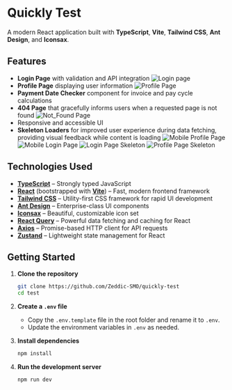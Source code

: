 # Quickly Test

A modern React application built with **TypeScript**, **Vite**, **Tailwind CSS**, **Ant Design**, and **Iconsax**.

## Features

- **Login Page** with validation and API integration
![Login page](image.png)
- **Profile Page** displaying user information
![Profile Page](image-2.png)
- **Payment Date Checker** component for invoice and pay cycle calculations
- **404 Page** that gracefully informs users when a requested page is not found
![Not_Found Page](image-1.png)
- Responsive and accessible UI
- **Skeleton Loaders** for improved user experience during data fetching, providing visual feedback while content is loading
![Mobile Profile Page](image-5.png)
![Mobile Login Page](image-6.png)
![Login Page Skeleton](image-3.png)
![Profile Page Skeleton](image-4.png)

## Technologies Used

- [**TypeScript**](https://www.typescriptlang.org/) – Strongly typed JavaScript
- [**React**](https://react.dev/) (bootstrapped with [**Vite**](https://vitejs.dev/)) – Fast, modern frontend framework
- [**Tailwind CSS**](https://tailwindcss.com/) – Utility-first CSS framework for rapid UI development
- [**Ant Design**](https://ant.design/) – Enterprise-class UI components
- [**Iconsax**](https://iconsax.io/) – Beautiful, customizable icon set
- [**React Query**](https://tanstack.com/query/latest) – Powerful data fetching and caching for React
- [**Axios**](https://axios-http.com/) – Promise-based HTTP client for API requests
- [**Zustand**](https://zustand-demo.pmnd.rs/) – Lightweight state management for React

## Getting Started

1. **Clone the repository**
   ```bash
   git clone https://github.com/Zeddic-SMO/quickly-test
   cd test
   ```

2. **Create a `.env` file**
   - Copy the `.env.template` file in the root folder and rename it to `.env`.
   - Update the environment variables in `.env` as needed.

3. **Install dependencies**
   ```bash
   npm install
   ```

4. **Run the development server**
   ```bash
   npm run dev
   ```
  
